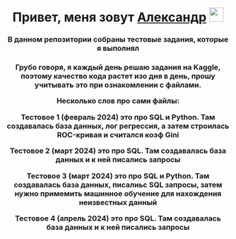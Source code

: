 <h1 align="center">Привет, меня зовут <a href="https://daniilshat.ru/" target="_blank">Александр</a> 
<img src="https://github.com/blackcater/blackcater/raw/main/images/Hi.gif" height="32"/></h1>
<h3 align="center">В данном репозитории собраны тестовые задания, которые я выполнял</h3>



 <h3 align="center">Грубо говоря, я каждый день решаю задания на Kaggle, поэтому качество кода растет изо дня в день, прошу учитывать это при ознакомлении с файлами.

Несколько слов про сами файлы: <br />

  Тестовое 1 (февраль 2024) это про SQL и Python. Там создавалась база данных, лог регрессия, а затем строилась ROC-кривая и считался коэф Gini <br />
  
  Тестовое 2 (март 2024) это про SQL. Там создавалась база данных и к ней писались запросы  <br />
  
  Тестовое 3 (март 2024) это про SQL и Python. Там создавалась база данных, писалиьс SQL запросы, затем нужно примемить машинное обучение для нахождения неизвестных данный <br />
  
  Тестовое 4 (апрель 2024) это про SQL. Там создавалась база данных и к ней писались запросы <br />
  

